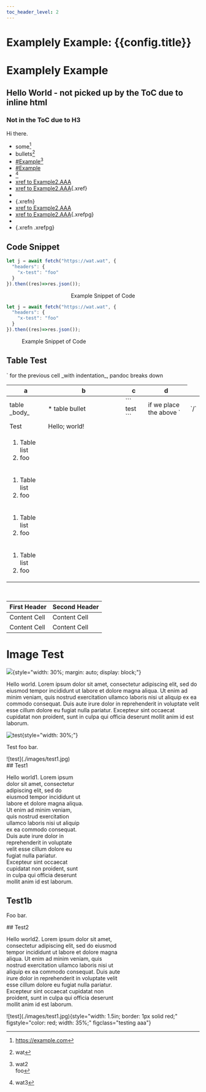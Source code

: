 ```yaml
---
toc_header_level: 2
---
```


# Examplely Example: {{config.title}}

# Examplely Example

<h2 id="wat">Hello World - not picked up by the ToC due to inline html</h2>

### Not in the ToC due to H3

Hi there.

* some[^aaa]
* bullets[^bbb]
* <a href="#example">#Example</a>[^ccc]
* <a class="xrefpg" href="#example">#Example</a>
* <a href="#example-wat" class="title"></a>[^ddd]
* <a class="xref" href="#example2-aaah2">xref to Example2.AAA</a>
* [xref to Example2.AAA](#example2-aaah2){.xref}
* <a class="xrefn" href="#example2-aaah2"></a>
* [](#example2-aaah2){.xrefn}
* <a class="xrefpg" href="#example2-aaah2">xref to Example2.AAA</a>
* [xref to Example2.AAA](#example2-aaah2){.xrefpg}
* <a class="xrefn xrefpg" href="#example2-aaah2"></a>
* [](#example2-aaah2){.xrefn .xrefpg}

[^aaa]: <https://example.com>
[^bbb]: wat
[^ccc]: wat2<br>foo
[^ddd]: wat3

## Code Snippet

```js
let j = await fetch("https://wat.wat", {
  "headers": {
    "x-test": "foo"
  }
}).then((res)=>res.json());
```
<center>Example Snippet of Code</center>

<div class="pagebreak"></div>

```js
let j = await fetch("https://wat.wat", {
  "headers": {
    "x-test": "foo"
  }
}).then((res)=>res.json());
```
<figure><figcaption>Example Snippet of Code</figcaption></figure>

## Table Test

<table>
  <thead>
    <tr>
      <th style="width: 20%">a</th>
      <th style="width: 40%">b</th>
      <th>c</th>
      <th>d</th>
    </tr>
  </thead>
  <tbody>
    <tr>
      <td>table _body_</td>
      <td>
* table bullet
      </td>
<td>
```
test
```
</td>
      <td>if we place the above `<td>`/`</td>` for the previous cell _with indentation_, pandoc breaks down</td>
    </tr>
    <tr>
      <td>Test</td><td>Hello; world!</td><td></td><td></td>
    </tr>
    <tr>
      <td><ol><li>Table list</li><li>foo</li></ol></td><td></td><td></td><td></td>
    </tr>
    <tr>
      <td><ol><li>Table list</li><li>foo</li></ol></td><td></td><td></td><td></td>
    </tr>
    <tr>
      <td><ol><li>Table list</li><li>foo</li></ol></td><td></td><td></td><td></td>
    </tr>
    <tr>
      <td><ol><li>Table list</li><li>foo</li></ol></td><td></td><td></td><td></td>
    </tr>
  </tbody>
</table>

<br>

| First Header  | Second Header |
| ------------- | ------------- |
| Content Cell  | Content Cell  |
| Content Cell  | Content Cell  |

# Image Test

![](./images/test1.jpg){style="width: 30%; margin: auto; display: block;"}

Hello world. Lorem ipsum dolor sit amet, consectetur adipiscing elit, sed do
eiusmod tempor incididunt ut labore et dolore magna aliqua. Ut enim ad minim
veniam, quis nostrud exercitation ullamco laboris nisi ut aliquip ex ea commodo
consequat. Duis aute irure dolor in reprehenderit in voluptate velit esse
cillum dolore eu fugiat nulla pariatur. Excepteur sint occaecat cupidatat non
proident, sunt in culpa qui officia deserunt mollit anim id est laborum.

![test](./images/test1.jpg){style="width: 30%;"}

Test foo bar.

<div class="two-col-fig">
![test](./images/test1.jpg)
<div style="width: 40%">
## Test1

Hello world1. Lorem ipsum dolor sit amet, consectetur adipiscing elit, sed do
eiusmod tempor incididunt ut labore et dolore magna aliqua. Ut enim ad minim
veniam, quis nostrud exercitation ullamco laboris nisi ut aliquip ex ea commodo
consequat. Duis aute irure dolor in reprehenderit in voluptate velit esse
cillum dolore eu fugiat nulla pariatur. Excepteur sint occaecat cupidatat non
proident, sunt in culpa qui officia deserunt mollit anim id est laborum.

## Test1b

Foo bar.
</div>
</div>

<div class="two-col-fig">
<div style="width: 60%">
## Test2

Hello world2. Lorem ipsum dolor sit amet, consectetur adipiscing elit, sed do
eiusmod tempor incididunt ut labore et dolore magna aliqua. Ut enim ad minim
veniam, quis nostrud exercitation ullamco laboris nisi ut aliquip ex ea commodo
consequat. Duis aute irure dolor in reprehenderit in voluptate velit esse
cillum dolore eu fugiat nulla pariatur. Excepteur sint occaecat cupidatat non
proident, sunt in culpa qui officia deserunt mollit anim id est laborum.
</div>
![test](./images/test1.jpg){style="width: 1.5in; border: 1px solid red;" figstyle="color: red; width: 35%;" figclass="testing aaa"}
</div>


